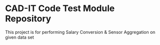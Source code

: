 CAD-IT Code Test Module Repository
========================

This project is for performing Salary Conversion  & Sensor Aggregation on given data set 

